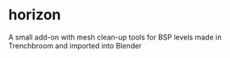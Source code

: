 # horizon
A small add-on with mesh clean-up tools for BSP levels made in Trenchbroom and imported into Blender
